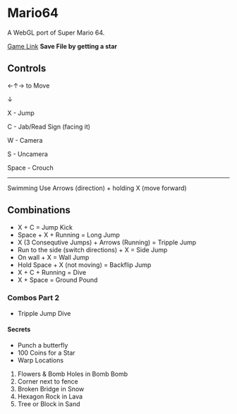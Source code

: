 # Mario64
A WebGL port of Super Mario 64.

[Game Link](https://someonecantcode.github.io/Mario64)
**Save File by getting a star**

## Controls


←↑→ to Move 

  ↓

X - Jump

C - Jab/Read Sign (facing it)

W - Camera

S - Uncamera

Space - Crouch

---
Swimming
Use Arrows (direction) + holding X (move forward)

## Combinations
* X + C = Jump Kick
* Space + X + Running = Long Jump
* X (3 Consequtive Jumps) + Arrows (Running) = Tripple Jump
* Run to the side (switch directions) + X = Side Jump
* On wall + X = Wall Jump
* Hold Space + X (not moving) = Backflip Jump
* X + C + Running =  Dive 
* X + Space  = Ground Pound

### Combos Part 2

* Tripple Jump Dive

#### Secrets

* Punch a butterfly
* 100 Coins for a Star
* Warp Locations
1. Flowers & Bomb Holes in Bomb Bomb
2. Corner next to fence
3. Broken Bridge in Snow
4. Hexagon Rock in Lava
5. Tree or Block in Sand

